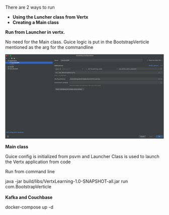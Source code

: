 There are 2 ways to run

* **Using the Luncher class from Vertx**
* **Creating a Main class**


**Run from Launcher in vertx.**

No need for the Main class. Guice logic is put in the BootstrapVerticle mentioned as the arg for the commandline

![](src/main/resources/Launcher_run_config.png)


**Main class**

Guice config is initialized from psvm and Launcher Class is used to launch the Vertx application from code

Run from command line

java -jar build/libs/VertxLearning-1.0-SNAPSHOT-all.jar run com.BootstrapVerticle
<br></br>
**Kafka and Couchbase**

docker-compose up -d








